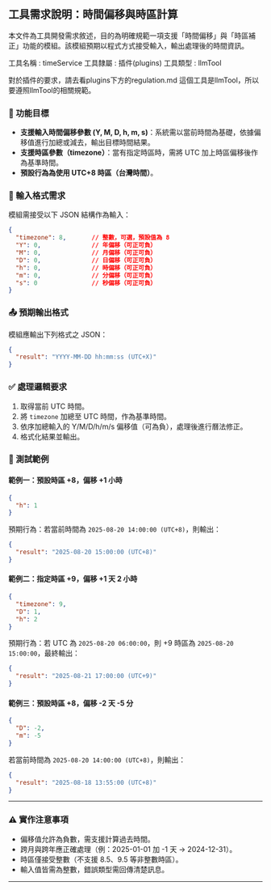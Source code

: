 ## 工具需求說明：時間偏移與時區計算

本文件為工具開發需求敘述，目的為明確規範一項支援「時間偏移」與「時區補正」功能的模組。該模組預期以程式方式接受輸入，輸出處理後的時間資訊。

工具名稱 : timeService
工具隸屬 : 插件(plugins)
工具類型 : llmTool

對於插件的要求，請去看plugins下方的regulation.md
這個工具是llmTool，所以要遵照llmTool的相關規範。

### 🎯 功能目標

* **支援輸入時間偏移參數 (Y, M, D, h, m, s)**：系統需以當前時間為基礎，依據偏移值進行加總或減去，輸出目標時間結果。
* **支援時區參數（timezone）**：當有指定時區時，需將 UTC 加上時區偏移後作為基準時間。
* **預設行為為使用 UTC+8 時區（台灣時間）**。

### 🧾 輸入格式需求

模組需接受以下 JSON 結構作為輸入：

```json
{
  "timezone": 8,       // 整數，可選，預設值為 8
  "Y": 0,              // 年偏移（可正可負）
  "M": 0,              // 月偏移（可正可負）
  "D": 0,              // 日偏移（可正可負）
  "h": 0,              // 時偏移（可正可負）
  "m": 0,              // 分偏移（可正可負）
  "s": 0               // 秒偏移（可正可負）
}
```

### 📤 預期輸出格式

模組應輸出下列格式之 JSON：

```json
{
  "result": "YYYY-MM-DD hh:mm:ss (UTC+X)"
}
```

### ✅ 處理邏輯要求

1. 取得當前 UTC 時間。
2. 將 `timezone` 加總至 UTC 時間，作為基準時間。
3. 依序加總輸入的 Y/M/D/h/m/s 偏移值（可為負），處理後進行曆法修正。
4. 格式化結果並輸出。

### 🔁 測試範例

#### 範例一：預設時區 +8，偏移 +1 小時

```json
{
  "h": 1
}
```

預期行為：若當前時間為 `2025-08-20 14:00:00 (UTC+8)`，則輸出：

```json
{
  "result": "2025-08-20 15:00:00 (UTC+8)"
}
```

#### 範例二：指定時區 +9，偏移 +1 天 2 小時

```json
{
  "timezone": 9,
  "D": 1,
  "h": 2
}
```

預期行為：若 UTC 為 `2025-08-20 06:00:00`，則 +9 時區為 `2025-08-20 15:00:00`，最終輸出：

```json
{
  "result": "2025-08-21 17:00:00 (UTC+9)"
}
```

#### 範例三：預設時區 +8，偏移 -2 天 -5 分

```json
{
  "D": -2,
  "m": -5
}
```

若當前時間為 `2025-08-20 14:00:00 (UTC+8)`，則輸出：

```json
{
  "result": "2025-08-18 13:55:00 (UTC+8)"
}
```

---

### ⚠️ 實作注意事項

* 偏移值允許為負數，需支援計算過去時間。
* 跨月與跨年應正確處理（例：2025-01-01 加 -1 天 → 2024-12-31）。
* 時區僅接受整數（不支援 8.5、9.5 等非整數時區）。
* 輸入值皆需為整數，錯誤類型需回傳清楚訊息。

---